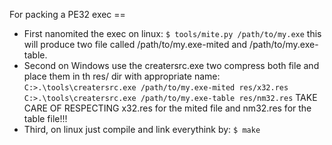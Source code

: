 For packing a PE32 exec ==
- First nanomited the exec on linux:
```$ tools/mite.py /path/to/my.exe```
this will produce two file called /path/to/my.exe-mited and /path/to/my.exe-table.
- Second on Windows use the creatersrc.exe two compress both file and place them in th res/ dir with appropriate name:
``` C:>.\tools\creatersrc.exe /path/to/my.exe-mited res/x32.res ```
``` C:>.\tools\creatersrc.exe /path/to/my.exe-table res/nm32.res```
TAKE CARE OF RESPECTING x32.res for the mited file and nm32.res for the table file!!!
- Third, on linux just compile and link everythink by:
```$ make```
